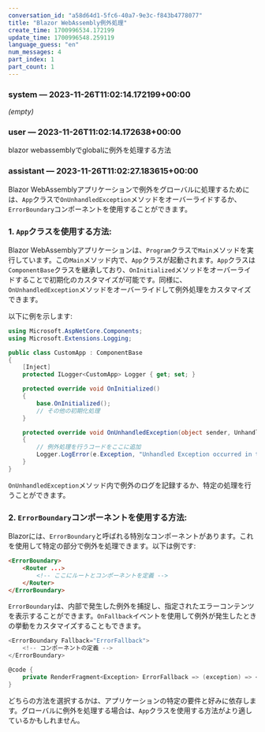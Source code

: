 ```yaml
---
conversation_id: "a58d64d1-5fc6-40a7-9e3c-f843b4778077"
title: "Blazor WebAssembly例外処理"
create_time: 1700996534.172199
update_time: 1700996548.259119
language_guess: "en"
num_messages: 4
part_index: 1
part_count: 1
---
```


### system — 2023-11-26T11:02:14.172199+00:00

_(empty)_

### user — 2023-11-26T11:02:14.172638+00:00

blazor webassemblyでglobalに例外を処理する方法

### assistant — 2023-11-26T11:02:27.183615+00:00

Blazor WebAssemblyアプリケーションで例外をグローバルに処理するためには、`App`クラスで`OnUnhandledException`メソッドをオーバーライドするか、`ErrorBoundary`コンポーネントを使用することができます。

### 1. `App`クラスを使用する方法:

Blazor WebAssemblyアプリケーションは、`Program`クラスで`Main`メソッドを実行しています。この`Main`メソッド内で、`App`クラスが起動されます。`App`クラスは`ComponentBase`クラスを継承しており、`OnInitialized`メソッドをオーバーライドすることで初期化のカスタマイズが可能です。同様に、`OnUnhandledException`メソッドをオーバーライドして例外処理をカスタマイズできます。

以下に例を示します:

```csharp
using Microsoft.AspNetCore.Components;
using Microsoft.Extensions.Logging;

public class CustomApp : ComponentBase
{
    [Inject]
    protected ILogger<CustomApp> Logger { get; set; }

    protected override void OnInitialized()
    {
        base.OnInitialized();
        // その他の初期化処理
    }

    protected override void OnUnhandledException(object sender, UnhandledExceptionEventArgs e)
    {
        // 例外処理を行うコードをここに追加
        Logger.LogError(e.Exception, "Unhandled Exception occurred in the application");
    }
}
```

`OnUnhandledException`メソッド内で例外のログを記録するか、特定の処理を行うことができます。

### 2. `ErrorBoundary`コンポーネントを使用する方法:

Blazorには、`ErrorBoundary`と呼ばれる特別なコンポーネントがあります。これを使用して特定の部分で例外を処理できます。以下は例です:

```html
<ErrorBoundary>
    <Router ...>
        <!-- ここにルートとコンポーネントを定義 -->
    </Router>
</ErrorBoundary>
```

`ErrorBoundary`は、内部で発生した例外を捕捉し、指定されたエラーコンテンツを表示することができます。`OnFallback`イベントを使用して例外が発生したときの挙動をカスタマイズすることもできます。

```csharp
<ErrorBoundary Fallback="ErrorFallback">
    <!-- コンポーネントの定義 -->
</ErrorBoundary>

@code {
    private RenderFragment<Exception> ErrorFallback => (exception) => <p>An error occurred: {exception.Message}</p>;
}
```

どちらの方法を選択するかは、アプリケーションの特定の要件と好みに依存します。グローバルに例外を処理する場合は、`App`クラスを使用する方法がより適しているかもしれません。
